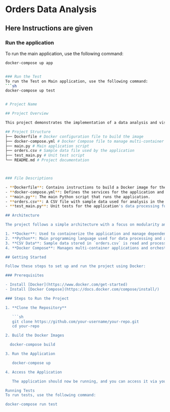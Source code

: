 # Orders Data Analysis

## Here Instructions are given

### Run the application
To run the main application, use the following command:
```sh
docker-compose up app


### Run the Test
To run the Test on Main application, use the following command:
```sh
docker-compose up test


# Project Name

## Project Overview

This project demonstrates the implementation of a data analysis and visualization tool using Python, SQL, and Docker. The application includes functionalities for data cleaning, analysis, and visualization. The project utilizes Docker for containerization to ensure a consistent development and production environment.

## Project Structure
├── Dockerfile # Docker configuration file to build the image
├── docker-compose.yml # Docker Compose file to manage multi-container Docker applications
├── main.py # Main application script
├── orders.csv # Sample data file used by the application
├── test_main.py # Unit test script
└── README.md # Project documentation



### File Descriptions

- **Dockerfile**: Contains instructions to build a Docker image for the application.
- **docker-compose.yml**: Defines the services for the application and test environment.
- **main.py**: The main Python script that runs the application.
- **orders.csv**: A CSV file with sample data used for analysis in the application.
- **test_main.py**: Unit tests for the application's data processing functions.

## Architecture

The project follows a simple architecture with a focus on modularity and containerization. Here is a brief overview of the components:

1. **Docker**: Used to containerize the application and manage dependencies.
2. **Python**: Main programming language used for data processing and analysis.
3. **CSV Data**: Sample data stored in `orders.csv` is read and processed by the application.
4. **Docker Compose**: Manages multi-container applications and orchestrates the setup.

## Getting Started

Follow these steps to set up and run the project using Docker:

### Prerequisites

- Install [Docker](https://www.docker.com/get-started)
- Install [Docker Compose](https://docs.docker.com/compose/install/)

### Steps to Run the Project

1. **Clone the Repository**

   ```sh
   git clone https://github.com/your-username/your-repo.git
   cd your-repo

2. Build the Docker Images

  docker-compose build

3. Run the Application

   docker-compose up

4. Access the Application

   The application should now be running, and you can access it via your web browser at http://localhost:8000 (adjust the port if necessary based on your docker-compose.yml configuration).

Running Tests
To run tests, use the following command:

docker-compose run test

